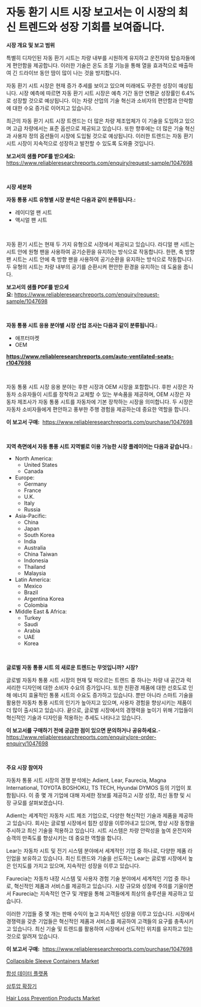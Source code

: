 <p><h1>자동 환기 시트 시장 보고서는 이 시장의 최신 트렌드와 성장 기회를 보여줍니다.</h1></p><p><strong>시장 개요 및 보고 범위</strong></p>
<p><p>특별히 디자인된 자동 환기 시트는 차량 내부를 시원하게 유지하고 운전자와 탑승자들에게 편안함을 제공합니다. 이러한 기술은 온도 조절 기능을 통해 열을 효과적으로 배출하여 긴 드라이브 동안 땀이 많이 나는 것을 방지합니다.</p><p>자동 환기 시트 시장은 현재 증가 추세를 보이고 있으며 미래에도 꾸준한 성장이 예상됩니다. 시장 예측에 따르면 자동 환기 시트 시장은 예측 기간 동안 연평균 성장률인 6.4%로 성장할 것으로 예상됩니다. 이는 차량 산업의 기술 혁신과 소비자의 편안함과 안락함에 대한 수요 증가로 이어지고 있습니다.</p><p>최근의 자동 환기 시트 시장 트렌드는 더 많은 차량 제조업체가 이 기술을 도입하고 있으며 고급 차량에서는 표준 옵션으로 제공되고 있습니다. 또한 향후에는 더 많은 기술 혁신과 사용자 정의 옵션들이 시장에 도입될 것으로 예상됩니다. 이러한 트렌드는 자동 환기 시트 시장이 지속적으로 성장하고 발전할 수 있도록 도와줄 것입니다.</p></p>
<p><strong>보고서의 샘플 PDF를 받으세요:</strong> <a href="https://www.reliableresearchreports.com/enquiry/request-sample/1047698">https://www.reliableresearchreports.com/enquiry/request-sample/1047698</a></p>
<p>&nbsp;</p>
<p><strong>시장 세분화</strong></p>
<p><strong>자동 통풍 시트 유형별 시장 분석은 다음과 같이 분류됩니다.:</strong></p>
<p><ul><li>레이디얼 팬 시트</li><li>액시얼 팬 시트</li></ul></p>
<p>&nbsp;</p>
<p><p>자동 환기 시트는 현재 두 가지 유형으로 시장에서 제공되고 있습니다. 라디얼 팬 시트는 시트 안에 원형 팬을 사용하여 공기순환을 유지하는 방식으로 작동합니다. 한편, 축 방향 팬 시트는 시트 안에 축 방향 팬을 사용하여 공기순환을 유지하는 방식으로 작동합니다. 두 유형의 시트는 차량 내부의 공기를 순환시켜 편안한 환경을 유지하는 데 도움을 줍니다.</p></p>
<p><strong>보고서의 샘플 PDF를 받으세요:</strong>&nbsp;<a href="https://www.reliableresearchreports.com/enquiry/request-sample/1047698">https://www.reliableresearchreports.com/enquiry/request-sample/1047698</a></p>
<p>&nbsp;</p>
<p><strong> 자동 통풍 시트 응용 분야별 시장 산업 조사는 다음과 같이 분류됩니다.:</strong></p>
<p><ul><li>애프터마켓</li><li>OEM</li></ul></p>
<p><strong><a href="https://www.reliableresearchreports.com/auto-ventilated-seats-r1047698">https://www.reliableresearchreports.com/auto-ventilated-seats-r1047698</a></strong></p>
<p>&nbsp;</p>
<p><p>자동 통풍 시트 시장 응용 분야는 후판 시장과 OEM 시장을 포함합니다. 후판 시장은 자동차 소유자들이 시트를 장착하고 교체할 수 있는 부속품을 제공하며, OEM 시장은 자동차 제조사가 자동 통풍 시트를 자동차에 기본 장착하는 시장을 의미합니다. 두 시장은 자동차 소비자들에게 편안하고 풍부한 주행 경험을 제공하는데 중요한 역할을 합니다.</p></p>
<p><strong>이 보고서 구매:</strong>&nbsp; <a href="https://www.reliableresearchreports.com/purchase/1047698">https://www.reliableresearchreports.com/purchase/1047698</a></p>
<p>&nbsp;</p>
<p><strong>지역 측면에서 자동 통풍 시트 지역별로 이용 가능한 시장 플레이어는 다음과 같습니다.:</strong></p>
<p><ul>
    <li>
        North America:
        <ul>
            <li>United States</li>
            <li>Canada</li>
        </ul>
    </li>
    <li>
        Europe:
        <ul>
            <li>Germany</li>
            <li>France</li>
            <li>U.K.</li>
            <li>Italy</li>
            <li>Russia</li>
        </ul>
    </li>
    <li>
        Asia-Pacific:
        <ul>
            <li>China</li>
            <li>Japan</li>
            <li>South Korea</li>
            <li>India</li>
            <li>Australia</li>
            <li>China Taiwan</li>
            <li>Indonesia</li>
            <li>Thailand</li>
            <li>Malaysia</li>
        </ul>
    </li>
    <li>
        Latin America:
        <ul>
            <li>Mexico</li>
            <li>Brazil</li>
            <li>Argentina Korea</li>
            <li>Colombia</li>
        </ul>
    </li>
    <li>
        Middle East & Africa:
        <ul>
            <li>Turkey</li>
            <li>Saudi</li>
            <li>Arabia</li>
            <li>UAE</li>
            <li>Korea</li>
        </ul>
    </li>
    </ul></p>
<p>&nbsp;</p>
<p><strong>글로벌 자동 통풍 시트 의 새로운 트렌드는 무엇입니까? 시장?</strong></p>
<p><p>글로벌 자동차 통풍 시트 시장의 현재 및 떠오르는 트렌드 중 하나는 차량 내 공간과 럭셔리한 디자인에 대한 소비자 수요의 증가입니다. 또한 친환경 제품에 대한 선호도로 인해 에너지 효율적인 통풍 시트의 수요도 증가하고 있습니다. 뿐만 아니라 스마트 기술을 활용한 자동차 통풍 시트의 인기가 높아지고 있으며, 사용자 경험을 향상시키는 제품이 더 많이 출시되고 있습니다. 끝으로, 글로벌 시장에서의 경쟁력을 높이기 위해 기업들이 혁신적인 기술과 디자인을 적용하는 추세도 나타나고 있습니다.</p></p>
<p><strong>이 보고서를 구매하기 전에 궁금한 점이 있으면 문의하거나 공유하세요.</strong>- <a href="https://www.reliableresearchreports.com/enquiry/pre-order-enquiry/1047698">https://www.reliableresearchreports.com/enquiry/pre-order-enquiry/1047698</a></p>
<p>&nbsp;</p>
<p><strong>주요 시장 참여자</strong></p>
<p><p>자동차 통풍 시트 시장의 경쟁 분석에는 Adient, Lear, Faurecia, Magna International, TOYOTA BOSHOKU, TS TECH, Hyundai DYMOS 등의 기업이 포함됩니다. 이 중 몇 개 기업에 대해 자세한 정보를 제공하고 시장 성장, 최신 동향 및 시장 규모를 살펴보겠습니다.</p><p>Adient는 세계적인 자동차 시트 제조 기업으로, 다양한 혁신적인 기술과 제품을 제공하고 있습니다. 회사는 글로벌 시장에서 힘찬 성장을 이루어내고 있으며, 항상 시장 동향을 주시하고 최신 기술을 적용하고 있습니다. 시트 시스템은 차량 안락성을 높여 운전자와 승객의 만족도를 향상시키는 데 중요한 역할을 합니다.</p><p>Lear는 자동차 시트 및 전기 시스템 분야에서 세계적인 기업 중 하나로, 다양한 제품 라인업을 보유하고 있습니다. 최신 트렌드와 기술을 선도하는 Lear는 글로벌 시장에서 높은 인지도를 가지고 있으며, 지속적인 성장을 이루고 있습니다. </p><p>Faurecia는 자동차 내장 시스템 및 사용자 경험 기술 분야에서 세계적인 기업 중 하나로, 혁신적인 제품과 서비스를 제공하고 있습니다. 시장 규모와 성장에 주의를 기울이면서 Faurecia는 지속적인 연구 및 개발을 통해 고객들에게 최상의 솔루션을 제공하고 있습니다.</p><p>이러한 기업들 중 몇 개는 판매 수익이 높고 지속적인 성장을 이루고 있습니다. 시장에서 경쟁력을 갖춘 기업들은 혁신적인 제품과 서비스를 제공하여 고객들의 요구를 충족시키고 있습니다. 최신 기술 및 트렌드를 활용하여 시장에서 선도적인 위치를 유지하고 있는 것으로 알려져 있습니다.</p></p>
<p><strong>이 보고서 구매:</strong>&nbsp;&nbsp;<a href="https://www.reliableresearchreports.com/purchase/1047698">https://www.reliableresearchreports.com/purchase/1047698</a></p>
<p><p><a href="https://www.linkedin.com/pulse/collapsible-sleeve-containers-market-trends-forecast-competitive-nk1oe?trackingId=8xoJG5kJ0zfc7GANs7kexw%3D%3D">Collapsible Sleeve Containers Market</a></p><p><a href="https://medium.com/@verniemorar2023/%ED%95%A9%EC%84%B1-%EB%8D%B0%EC%9D%B4%ED%84%B0-%ED%94%8C%EB%9E%AB%ED%8F%BC-%EC%8B%9C%EC%9E%A5-%EC%A0%84%EB%A7%9D-%EC%82%B0%EC%97%85-%EA%B0%9C%EC%9A%94-%EB%B0%8F-%EC%98%88%EC%B8%A1-2024%EB%85%84%EB%B6%80%ED%84%B0-2031%EB%85%84%EA%B9%8C%EC%A7%80-00474c707c12">합성 데이터 플랫폼</a></p><p><a href="https://medium.com/@piperhickle1/osmotic-dilator-%EC%8B%9C%EC%9E%A5%EC%9D%80-%EC%8B%9C%EC%9E%A5-%EC%A0%90%EC%9C%A0%EC%9C%A8-%EC%8B%9C%EC%9E%A5-%EB%8F%99%ED%96%A5-%EB%B0%8F-%EC%8B%9C%EC%9E%A5-%EC%84%B1%EC%9E%A5%EC%97%90-%EB%8C%80%ED%95%9C-%EC%A0%95%EB%B3%B4%EB%A5%BC-%EC%A0%9C%EA%B3%B5%ED%95%A9%EB%8B%88%EB%8B%A4-c9684a4825af">삼투압 확장기</a></p><p><a href="https://www.linkedin.com/pulse/hair-loss-prevention-products-market-insights-cagr-trends-iagje?trackingId=xFtix4X1eTZ%2F9BY3jh70vg%3D%3D">Hair Loss Prevention Products Market</a></p></p>